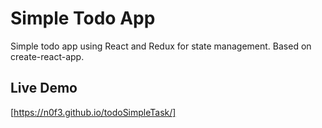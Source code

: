 # Simple Todo App

Simple todo app using React and Redux for state management.
Based on create-react-app.

## Live Demo
[https://n0f3.github.io/todoSimpleTask/]
